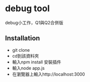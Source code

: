 # debug tool
debug小工作，Q1與Q2合併版

## Installation
- git clone 
- cd到該資料夾
- 輸入npm install 安裝插件
- 輸入node app.js
- 在瀏覽器上輸入http://localhost:3000

